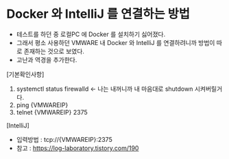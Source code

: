 # Docker 와 IntelliJ 를 연결하는 방법

- 테스트를 하던 중 로컬PC 에 Docker 를 설치하기 싫어졌다.
- 그래서 평소 사용하던 VMWARE 내 Docker 와 IntelliJ 를 연결하려니까 방법이 따로 존재하는 것으로 보였다.
- 고난과 역경을 추가한다.

[기본확인사항]
1. systemctl status firewalld <- 나는 내꺼니까 내 마음대로 shutdown 시켜버릴거다.
2. ping {VMWAREIP}
3. telnet {VMWAREIP} 2375

[IntelliJ]
- 입력방법 : tcp://{VMWAREIP}:2375
- 참고 : https://log-laboratory.tistory.com/190
